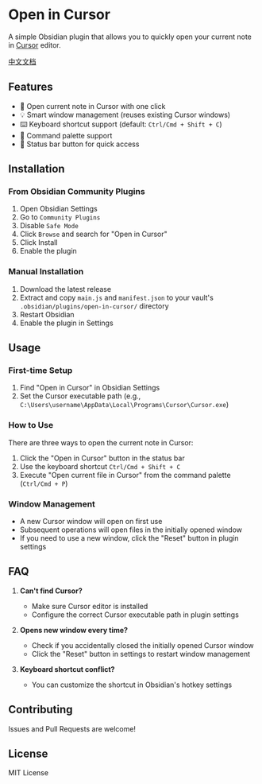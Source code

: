 # Open in Cursor

A simple Obsidian plugin that allows you to quickly open your current note in [Cursor](https://cursor.sh/) editor.

[中文文档](./README.zh.md)

## Features

- 🚀 Open current note in Cursor with one click
- 💡 Smart window management (reuses existing Cursor windows)
- ⌨️ Keyboard shortcut support (default: `Ctrl/Cmd + Shift + C`)
- 🎯 Command palette support
- 📝 Status bar button for quick access

## Installation

### From Obsidian Community Plugins

1. Open Obsidian Settings
2. Go to `Community Plugins`
3. Disable `Safe Mode`
4. Click `Browse` and search for "Open in Cursor"
5. Click Install
6. Enable the plugin

### Manual Installation

1. Download the latest release
2. Extract and copy `main.js` and `manifest.json` to your vault's `.obsidian/plugins/open-in-cursor/` directory
3. Restart Obsidian
4. Enable the plugin in Settings

## Usage

### First-time Setup

1. Find "Open in Cursor" in Obsidian Settings
2. Set the Cursor executable path (e.g., `C:\Users\username\AppData\Local\Programs\Cursor\Cursor.exe`)

### How to Use

There are three ways to open the current note in Cursor:

1. Click the "Open in Cursor" button in the status bar
2. Use the keyboard shortcut `Ctrl/Cmd + Shift + C`
3. Execute "Open current file in Cursor" from the command palette (`Ctrl/Cmd + P`)

### Window Management

- A new Cursor window will open on first use
- Subsequent operations will open files in the initially opened window
- If you need to use a new window, click the "Reset" button in plugin settings

## FAQ

1. **Can't find Cursor?**
   - Make sure Cursor editor is installed
   - Configure the correct Cursor executable path in plugin settings

2. **Opens new window every time?**
   - Check if you accidentally closed the initially opened Cursor window
   - Click the "Reset" button in settings to restart window management

3. **Keyboard shortcut conflict?**
   - You can customize the shortcut in Obsidian's hotkey settings

## Contributing

Issues and Pull Requests are welcome!

## License

MIT License 